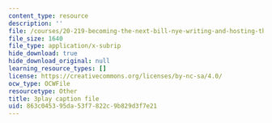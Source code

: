 ```yaml
---
content_type: resource
description: ''
file: /courses/20-219-becoming-the-next-bill-nye-writing-and-hosting-the-educational-show-january-iap-2015/863c045395da53f7822c9b829d3f7e21_PXPZpFHd9Lg.vtt
file_size: 1640
file_type: application/x-subrip
hide_download: true
hide_download_original: null
learning_resource_types: []
license: https://creativecommons.org/licenses/by-nc-sa/4.0/
ocw_type: OCWFile
resourcetype: Other
title: 3play caption file
uid: 863c0453-95da-53f7-822c-9b829d3f7e21
---
```

